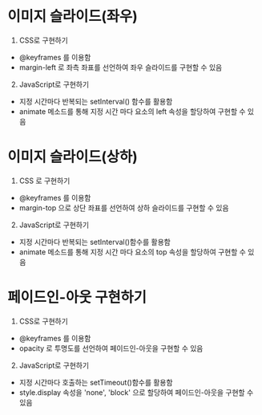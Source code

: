 # 이미지 슬라이드(좌우)
1. CSS로 구현하기
- @keyframes 를 이용함
- margin-left 로 좌측 좌표를 선언하여 좌우 슬라이드를 구현할 수 있음
2. JavaScript로 구현하기
- 지정 시간마다 반복되는 setInterval() 함수를 활용함
- animate 메소드를 통해 지정 시간 마다 요소의 left 속성을 할당하여 구현할 수 있음

# 이미지 슬라이드(상하)
1. CSS 로 구현하기
- @keyframes 를 이용함
- margin-top 으로 상단 좌표를 선언하여 상하 슬라이드를 구현할 수 있음
2. JavaScript로 구현하기
- 지정 시간마다 반복되는 setInterval()함수를 활용함
- animate 메소드를 통해 지정 시간 마다 요소의 top 속성을 할당하여 구현할 수 있음

# 페이드인-아웃 구현하기
1. CSS로 구현하기
- @keyframes 를 이용함
- opacity 로 투명도를 선언하여 페이드인-아웃을 구현할 수 있음
2. JavaScript로 구현하기
- 지정 시간마다 호출하는 setTimeout()함수를 활용함
- style.display 속성을 'none', 'block' 으로 할당하여 페이드인-아웃을 구현할 수 있음
